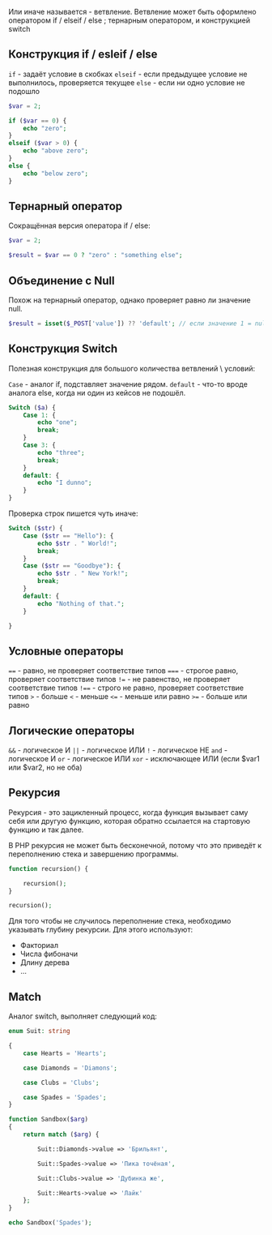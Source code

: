 Или иначе называется - ветвление. Ветвление может быть оформлено оператором if / elseif / else ; тернарным оператором, и конструкцией switch

**Конструкция if / esleif / else**
--

`if` - задаёт условие в скобках
`elseif` - если предыдущее условие не выполнилось, проверяется текущее
`else` - если ни одно условие не подошло

```php
$var = 2;

if ($var == 0) {
	echo "zero";
}
elseif ($var > 0) {
	echo "above zero";
}
else {
	echo "below zero";
}
```

**Тернарный оператор**
--

Сокращённая версия оператора if / else:
```php
$var = 2;

$result = $var == 0 ? "zero" : "something else";
```
Объединение с Null
--
Похож на тернарный оператор, однако проверяет равно ли значение null.

```php
$result = isset($_POST['value']) ?? 'default'; // если значение 1 = null, то переменная = default
```
**Конструкция Switch**
--

Полезная конструкция для большого количества ветвлений \ условий:

`Case` - аналог if, подставляет значение рядом.
`default` - что-то вроде аналога else, когда ни один из кейсов не подошёл.

```php
Switch ($a) {
	Case 1: {
		echo "one";
		break;
	}
	Case 3: {
		echo "three";
		break;
	}
	default: {
		echo "I dunno";
	}
}
```

Проверка строк пишется чуть иначе:
```php
Switch ($str) {
	Case ($str == "Hello"): {
		echo $str . " World!";
		break;
	}
	Case ($str == "Goodbye"): {
		echo $str . " New York!";
		break;
	}
	default: {
		echo "Nothing of that.";
	}

}
```

**Условные операторы**
--

`==` - равно, не проверяет соответствие типов
`===` - строгое равно, проверяет соответствие типов
`!=` - не равенство, не проверяет соответствие типов
`!==` - строго не равно, проверяет соответствие типов
`>` - больше
`<` - меньше
`<=` - меньше или равно
`>=` - больше или равно

**Логические операторы**
--

`&&` -  логическое И
`||` - логическое ИЛИ
`!` - логическое НЕ
`and` - логическое И
`or` - логическое ИЛИ
`xor` - исключающее ИЛИ (если $var1 или $var2, но не оба)

Рекурсия
--

Рекурсия - это зацикленный процесс, когда функция вызывает саму себя или другую функцию, которая обратно ссылается на стартовую функцию и так далее.

В PHP рекурсия не может быть бесконечной, потому что это приведёт к переполнению стека и завершению программы.

``` php
function recursion() {

	recursion();
}

recursion();
```

Для того чтобы не случилось переполнение стека, необходимо указывать глубину рекурсии.
Для этого используют:
- Факториал
- Числа фибоначи
- Длину дерева
- ...

Match
--
Аналог switch, выполняет следующий код:
```php
enum Suit: string

{
    case Hearts = 'Hearts';

    case Diamonds = 'Diamons';

    case Clubs = 'Clubs';

    case Spades = 'Spades';
}

function Sandbox($arg)
{
    return match ($arg) {

        Suit::Diamonds->value => 'Брильянт',

        Suit::Spades->value => 'Пика точёная',

        Suit::Clubs->value => 'Дубинка же',

        Suit::Hearts->value => 'Лайк'
    };
}

echo Sandbox('Spades');
```